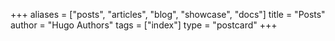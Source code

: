 +++
aliases = ["posts", "articles", "blog", "showcase", "docs"]
title = "Posts"
author = "Hugo Authors"
tags = ["index"]
type = "postcard"
+++